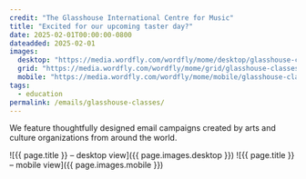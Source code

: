 ```yaml
---
credit: "The Glasshouse International Centre for Music"
title: "Excited for our upcoming taster day?"
date: 2025-02-01T00:00:00-0800
dateadded: 2025-02-01
images:
  desktop: "https://media.wordfly.com/wordfly/mome/desktop/glasshouse-classes.jpg"
  grid: "https://media.wordfly.com/wordfly/mome/grid/glasshouse-classes.jpg"
  mobile: "https://media.wordfly.com/wordfly/mome/mobile/glasshouse-classes.jpg"
tags:
  - education
permalink: /emails/glasshouse-classes/
---
```

We feature thoughtfully designed email campaigns created by arts and culture organizations from around the world.

![{{ page.title }} – desktop view]({{ page.images.desktop }})
![{{ page.title }} – mobile view]({{ page.images.mobile }})
